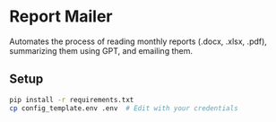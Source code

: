 # Report Mailer

Automates the process of reading monthly reports (.docx, .xlsx, .pdf), summarizing them using GPT, and emailing them.

## Setup

```bash
pip install -r requirements.txt
cp config_template.env .env  # Edit with your credentials
